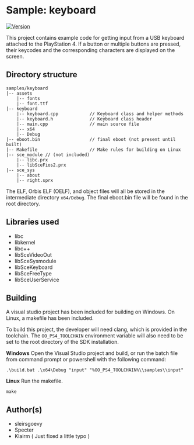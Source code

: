# Sample: keyboard

[![Version](https://img.shields.io/badge/Version-1.0-brightgreen.svg)](https://github.com/Cryptogenic/OpenOrbis-PS4-Toolchain)

This project contains example code for getting input from a USB keyboard attached to the PlayStation 4. If a button or multiple buttons are pressed, their keycodes and the corresponding characters are displayed on the screen.


## Directory structure
```
samples/keyboard
|-- assets
    |-- fonts
	|-- font.ttf
|-- keyboard
    |-- keyboard.cpp            // Keyboard class and helper methods
    |-- keyboard.h              // Keyboard class header
    |-- main.cpp                // main source file
    |-- x64
	|-- Debug
|-- eboot.bin                   // final eboot (not present until built)
|-- Makefile                    // Make rules for building on Linux
|-- sce_module // (not included)
    |-- libc.prx 
    |-- libSceFios2.prx
|-- sce_sys
    |-- about
	|-- right.sprx
```
The ELF, Orbis ELF (OELF), and object files will all be stored in the intermediate directory `x64/Debug`. The final eboot.bin file will be found in the root directory.



## Libraries used

- libc
- libkernel
- libc++
- libSceVideoOut
- libSceSysmodule
- libSceKeyboard
- libSceFreeType
- libSceUserService



## Building

A visual studio project has been included for building on Windows. On Linux, a makefile has been included.

To build this project, the developer will need clang, which is provided in the toolchain. The `OO_PS4_TOOLCHAIN` environment variable will also need to be set to the root directory of the SDK installation.

__Windows__
Open the Visual Studio project and build, or run the batch file from command prompt or powershell with the following command:
```
.\build.bat .\x64\Debug "input" "%OO_PS4_TOOLCHAIN%\\samples\\input"
```

__Linux__
Run the makefile.
```
make
```



## Author(s)

- sleirsgoevy
- Specter
- Klairm ( Just fixed a little typo )
